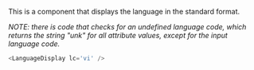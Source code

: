 This is a component that displays the language in the standard format.

*NOTE: there is code that checks for an undefined language code, which returns the string "unk" for all attribute values, except for the input language code.*

```js
<LanguageDisplay lc='vi' />
```
